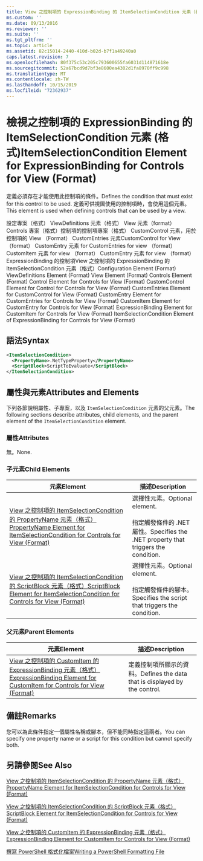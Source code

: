 ```yaml
---
title: View 之控制項的 ExpressionBinding 的 ItemSelectionCondition 元素（格式） |Microsoft Docs
ms.custom: ''
ms.date: 09/13/2016
ms.reviewer: ''
ms.suite: ''
ms.tgt_pltfrm: ''
ms.topic: article
ms.assetid: 82c15014-2440-410d-b02d-b7f1a49240a0
caps.latest.revision: 7
ms.openlocfilehash: 80f375c53c205c793600655fa6031d114871618e
ms.sourcegitcommit: 52a67bcd9d7bf3e8600ea4302d1fa8970ff9c998
ms.translationtype: MT
ms.contentlocale: zh-TW
ms.lasthandoff: 10/15/2019
ms.locfileid: "72362937"
---
```

# <a name="itemselectioncondition-element-for-expressionbinding-for-controls-for-view-format"></a><span data-ttu-id="7cb5a-102">檢視之控制項的 ExpressionBinding 的 ItemSelectionCondition 元素 (格式)</span><span class="sxs-lookup"><span data-stu-id="7cb5a-102">ItemSelectionCondition Element for ExpressionBinding for Controls for View (Format)</span></span>

<span data-ttu-id="7cb5a-103">定義必須存在才能使用此控制項的條件。</span><span class="sxs-lookup"><span data-stu-id="7cb5a-103">Defines the condition that must exist for this control to be used.</span></span> <span data-ttu-id="7cb5a-104">定義可供視圖使用的控制項時，會使用這個元素。</span><span class="sxs-lookup"><span data-stu-id="7cb5a-104">This element is used when defining controls that can be used by a view.</span></span>

<span data-ttu-id="7cb5a-105">設定專案（格式） ViewDefinitions 元素（格式） View 元素（format） Controls 專案（格式）控制項的控制項專案（格式） CustomControl 元素，用於控制項的 View （Format） CustomEntries 元素CustomControl for View （format） CustomEntry 元素 for CustomEntries for view （format） CustomItem 元素 for view （format） CustomEntry 元素 for view （format） ExpressionBinding 的控制項View 之控制項的 ExpressionBinding 的 ItemSelectionCondition 元素（格式）</span><span class="sxs-lookup"><span data-stu-id="7cb5a-105">Configuration Element (Format) ViewDefinitions Element (Format) View Element (Format) Controls Element (Format) Control Element for Controls for View (Format) CustomControl Element for Control for Controls for View (Format) CustomEntries Element for CustomControl for View (Format) CustomEntry Element for CustomEntries for Controls for View (Format) CustomItem Element for CustomEntry for Controls for View (Format) ExpressionBinding Element for CustomItem for Controls for View (Format) ItemSelectionCondition Element of ExpressionBinding for Controls for View (Format)</span></span>

## <a name="syntax"></a><span data-ttu-id="7cb5a-106">語法</span><span class="sxs-lookup"><span data-stu-id="7cb5a-106">Syntax</span></span>

```xml
<ItemSelectionCondition>
  <PropertyName>.NetTypeProperty</PropertyName>
  <ScriptBlock>ScriptToEvaluate</ScriptBlock>
</ItemSelectionCondition>
```

## <a name="attributes-and-elements"></a><span data-ttu-id="7cb5a-107">屬性與元素</span><span class="sxs-lookup"><span data-stu-id="7cb5a-107">Attributes and Elements</span></span>

<span data-ttu-id="7cb5a-108">下列各節說明屬性、子專案，以及 `ItemSelectionCondition` 元素的父元素。</span><span class="sxs-lookup"><span data-stu-id="7cb5a-108">The following sections describe attributes, child elements, and the parent element of the `ItemSelectionCondition` element.</span></span>

### <a name="attributes"></a><span data-ttu-id="7cb5a-109">屬性</span><span class="sxs-lookup"><span data-stu-id="7cb5a-109">Attributes</span></span>

<span data-ttu-id="7cb5a-110">無。</span><span class="sxs-lookup"><span data-stu-id="7cb5a-110">None.</span></span>

### <a name="child-elements"></a><span data-ttu-id="7cb5a-111">子元素</span><span class="sxs-lookup"><span data-stu-id="7cb5a-111">Child Elements</span></span>

|<span data-ttu-id="7cb5a-112">元素</span><span class="sxs-lookup"><span data-stu-id="7cb5a-112">Element</span></span>|<span data-ttu-id="7cb5a-113">描述</span><span class="sxs-lookup"><span data-stu-id="7cb5a-113">Description</span></span>|
|-------------|-----------------|
|[<span data-ttu-id="7cb5a-114">View 之控制項的 ItemSelectionCondition 的 PropertyName 元素（格式）</span><span class="sxs-lookup"><span data-stu-id="7cb5a-114">PropertyName Element for ItemSelectionCondition for Controls for View (Format)</span></span>](./propertyname-element-for-itemselectioncondition-for-controls-for-view-format.md)|<span data-ttu-id="7cb5a-115">選擇性元素。</span><span class="sxs-lookup"><span data-stu-id="7cb5a-115">Optional element.</span></span><br /><br /> <span data-ttu-id="7cb5a-116">指定觸發條件的 .NET 屬性。</span><span class="sxs-lookup"><span data-stu-id="7cb5a-116">Specifies the .NET property that triggers the condition.</span></span>|
|[<span data-ttu-id="7cb5a-117">View 之控制項的 ItemSelectionCondition 的 ScriptBlock 元素（格式）</span><span class="sxs-lookup"><span data-stu-id="7cb5a-117">ScriptBlock Element for ItemSelectionCondition for Controls for View (Format)</span></span>](./scriptblock-element-for-itemselectioncondition-for-controls-for-view-format.md)|<span data-ttu-id="7cb5a-118">選擇性元素。</span><span class="sxs-lookup"><span data-stu-id="7cb5a-118">Optional element.</span></span><br /><br /> <span data-ttu-id="7cb5a-119">指定觸發條件的腳本。</span><span class="sxs-lookup"><span data-stu-id="7cb5a-119">Specifies the script that triggers the condition.</span></span>|

### <a name="parent-elements"></a><span data-ttu-id="7cb5a-120">父元素</span><span class="sxs-lookup"><span data-stu-id="7cb5a-120">Parent Elements</span></span>

|<span data-ttu-id="7cb5a-121">元素</span><span class="sxs-lookup"><span data-stu-id="7cb5a-121">Element</span></span>|<span data-ttu-id="7cb5a-122">描述</span><span class="sxs-lookup"><span data-stu-id="7cb5a-122">Description</span></span>|
|-------------|-----------------|
|[<span data-ttu-id="7cb5a-123">View 之控制項的 CustomItem 的 ExpressionBinding 元素（格式）</span><span class="sxs-lookup"><span data-stu-id="7cb5a-123">ExpressionBinding Element for CustomItem for Controls for View (Format)</span></span>](./expressionbinding-element-for-customitem-for-controls-for-view-format.md)|<span data-ttu-id="7cb5a-124">定義控制項所顯示的資料。</span><span class="sxs-lookup"><span data-stu-id="7cb5a-124">Defines the data that is displayed by the control.</span></span>|

## <a name="remarks"></a><span data-ttu-id="7cb5a-125">備註</span><span class="sxs-lookup"><span data-stu-id="7cb5a-125">Remarks</span></span>

<span data-ttu-id="7cb5a-126">您可以為此條件指定一個屬性名稱或腳本，但不能同時指定這兩者。</span><span class="sxs-lookup"><span data-stu-id="7cb5a-126">You can specify one property name or a script for this condition but cannot specify both.</span></span>

## <a name="see-also"></a><span data-ttu-id="7cb5a-127">另請參閱</span><span class="sxs-lookup"><span data-stu-id="7cb5a-127">See Also</span></span>

[<span data-ttu-id="7cb5a-128">View 之控制項的 ItemSelectionCondition 的 PropertyName 元素（格式）</span><span class="sxs-lookup"><span data-stu-id="7cb5a-128">PropertyName Element for ItemSelectionCondition for Controls for View (Format)</span></span>](./propertyname-element-for-itemselectioncondition-for-controls-for-view-format.md)

[<span data-ttu-id="7cb5a-129">View 之控制項的 ItemSelectionCondition 的 ScriptBlock 元素（格式）</span><span class="sxs-lookup"><span data-stu-id="7cb5a-129">ScriptBlock Element for ItemSelectionCondition for Controls for View (Format)</span></span>](./scriptblock-element-for-itemselectioncondition-for-controls-for-view-format.md)

[<span data-ttu-id="7cb5a-130">View 之控制項的 CustomItem 的 ExpressionBinding 元素（格式）</span><span class="sxs-lookup"><span data-stu-id="7cb5a-130">ExpressionBinding Element for CustomItem for Controls for View (Format)</span></span>](./expressionbinding-element-for-customitem-for-controls-for-view-format.md)

[<span data-ttu-id="7cb5a-131">撰寫 PowerShell 格式化檔案</span><span class="sxs-lookup"><span data-stu-id="7cb5a-131">Writing a PowerShell Formatting File</span></span>](./writing-a-powershell-formatting-file.md)
